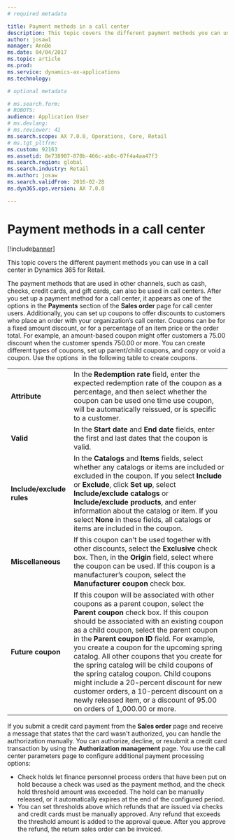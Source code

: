 ```yaml
---
# required metadata

title: Payment methods in a call center
description: This topic covers the different payment methods you can use in a call center in Dynamics 365 for Retail.
author: josaw1
manager: AnnBe
ms.date: 04/04/2017
ms.topic: article
ms.prod: 
ms.service: dynamics-ax-applications
ms.technology: 

# optional metadata

# ms.search.form: 
# ROBOTS: 
audience: Application User
# ms.devlang: 
# ms.reviewer: 41
ms.search.scope: AX 7.0.0, Operations, Core, Retail
# ms.tgt_pltfrm: 
ms.custom: 92163
ms.assetid: 8e738907-870b-466c-ab0c-07f4a4aa47f3
ms.search.region: global
ms.search.industry: Retail
ms.author: josaw
ms.search.validFrom: 2016-02-28
ms.dyn365.ops.version: AX 7.0.0

---
```


# Payment methods in a call center

[!include[banner](includes/banner.md)]


This topic covers the different payment methods you can use in a call center in Dynamics 365 for Retail.

The payment methods that are used in other channels, such as cash, checks, credit cards, and gift cards, can also be used in call centers. After you set up a payment method for a call center, it appears as one of the options in the **Payments** section of the **Sales order** page for call center users. Additionally, you can set up coupons to offer discounts to customers who place an order with your organization’s call center. Coupons can be for a fixed amount discount, or for a percentage of an item price or the order total. For example, an amount-based coupon might offer customers a 75.00 discount when the customer spends 750.00 or more. You can create different types of coupons, set up parent/child coupons, and copy or void a coupon. Use the options  in the following table to create coupons.

|                           |                                                                                                                                                                                                                                                                                                                                                                                                                                                                                                                                                                                                                             |
|---------------------------|-----------------------------------------------------------------------------------------------------------------------------------------------------------------------------------------------------------------------------------------------------------------------------------------------------------------------------------------------------------------------------------------------------------------------------------------------------------------------------------------------------------------------------------------------------------------------------------------------------------------------------|
| **Attribute**             | In the **Redemption rate** field, enter the expected redemption rate of the coupon as a percentage, and then select whether the coupon can be used one time use coupon, will be automatically reissued, or is specific to a customer.                                                                                                                                                                                                                                                                                                                                                                                       |
| **Valid**                 | In the **Start date** and **End date** fields, enter the first and last dates that the coupon is valid.                                                                                                                                                                                                                                                                                                                                                                                                                                                                                                                     |
| **Include/exclude rules** | In the **Catalogs** and **Items** fields, select whether any catalogs or items are included or excluded in the coupon. If you select **Include** or **Exclude**, click **Set up**, select **Include/exclude catalogs** or **Include/exclude products**, and enter information about the catalog or item. If you select **None** in these fields, all catalogs or items are included in the coupon.                                                                                                                                                                                                                          |
| **Miscellaneous**         | If this coupon can’t be used together with other discounts, select the **Exclusive** check box. Then, in the **Origin** field, select where the coupon can be used. If this coupon is a manufacturer’s coupon, select the **Manufacturer coupon** check box.                                                                                                                                                                                                                                                                                                                                                                |
| **Future coupon**         | If this coupon will be associated with other coupons as a parent coupon, select the **Parent coupon** check box. If this coupon should be associated with an existing coupon as a child coupon, select the parent coupon in the **Parent coupon ID** field. For example, you create a coupon for the upcoming spring catalog. All other coupons that you create for the spring catalog will be child coupons of the spring catalog coupon. Child coupons might include a 20-percent discount for new customer orders, a 10-percent discount on a newly released item, or a discount of 95.00 on orders of 1,000.00 or more. |

If you submit a credit card payment from the **Sales order** page and receive a message that states that the card wasn't authorized, you can handle the authorization manually. You can authorize, decline, or resubmit a credit card transaction by using the **Authorization management** page. You use the call center parameters page to configure additional payment processing options:

-   Check holds let finance personnel process orders that have been put on hold because a check was used as the payment method, and the check hold threshold amount was exceeded. The hold can be manually released, or it automatically expires at the end of the configured period.
-   You can set thresholds above which refunds that are issued via checks and credit cards must be manually approved. Any refund that exceeds the threshold amount is added to the approval queue. After you approve the refund, the return sales order can be invoiced.




